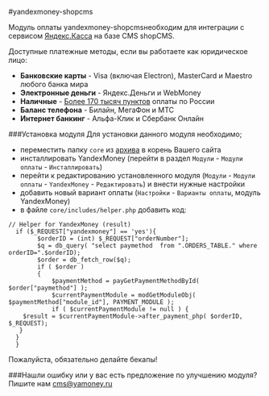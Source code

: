 #yandexmoney-shopcms

Модуль оплаты yandexmoney-shopcmsнеобходим для интеграции с сервисом [Яндекс.Касса](http://kassa.yandex.ru/) на базе CMS shopCMS. 

Доступные платежные методы, если вы работаете как юридическое лицо:
* **Банковские карты** -  Visa (включая Electron), MasterCard и Maestro любого банка мира
* **Электронные деньги** - Яндекс.Деньги и WebMoney
* **Наличные** - [Более 170 тысяч пунктов](https://money.yandex.ru/pay/doc.xml?id=526209) оплаты по России
* **Баланс телефона** - Билайн, МегаФон и МТС
* **Интернет банкинг** - Альфа-Клик и Сбербанк Онлайн

###Установка модуля
Для установки данного модуля необходимо;
* переместить папку `core` из [архива](https://github.com/yandex-money/yandex-money-cms-shopcms/archive/master.zip) в корень Вашего сайта
* инсталлировать YandexMoney (перейти в раздел `Модули` - `Модули оплаты` - `Инсталлировать`)
* перейти к редактированию установленного модуля (`Модули` - `Модули оплаты` - `YandexMoney` - `Редактировать`) и внести нужные настройки
* добавить новый вариант оплаты (`Настройки` - `Варианты оплаты`, модуль YandexMoney)
* в файле `core/includes/helper.php` добавить код:

```
// Helper for YandexMoney (result)
  if ($_REQUEST["yandexmoney"] == 'yes'){
        $orderID = (int) $_REQUEST["orderNumber"];
        $q = db_query( "select paymethod  from ".ORDERS_TABLE." where orderID=".$orderID);
        $order = db_fetch_row($q);
        if ( $order )
        {
            $paymentMethod = payGetPaymentMethodById( $order["paymethod"] );
            $currentPaymentModule = modGetModuleObj( $paymentMethod["module_id"], PAYMENT_MODULE );
            if ( $currentPaymentModule != null ) {
    $result = $currentPaymentModule->after_payment_php( $orderID, $_REQUEST);
   }
  }
  }
```

Пожалуйста, обязательно делайте бекапы!

###Нашли ошибку или у вас есть предложение по улучшению модуля?
Пишите нам cms@yamoney.ru
